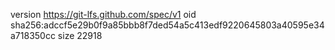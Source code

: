 version https://git-lfs.github.com/spec/v1
oid sha256:adccf5e29b0f9a85bbb8f7ded54a5c413edf9220645803a40595e34a718350cc
size 22918
